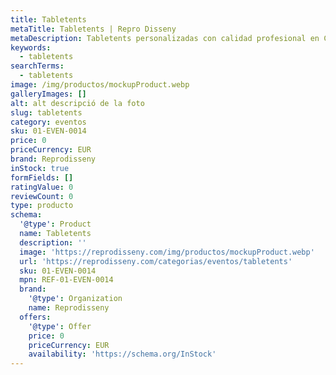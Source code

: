 ```yaml
---
title: Tabletents
metaTitle: Tabletents | Repro Disseny
metaDescription: Tabletents personalizadas con calidad profesional en Cataluña.
keywords:
  - tabletents
searchTerms:
  - tabletents
image: /img/productos/mockupProduct.webp
galleryImages: []
alt: alt descripció de la foto
slug: tabletents
category: eventos
sku: 01-EVEN-0014
price: 0
priceCurrency: EUR
brand: Reprodisseny
inStock: true
formFields: []
ratingValue: 0
reviewCount: 0
type: producto
schema:
  '@type': Product
  name: Tabletents
  description: ''
  image: 'https://reprodisseny.com/img/productos/mockupProduct.webp'
  url: 'https://reprodisseny.com/categorias/eventos/tabletents'
  sku: 01-EVEN-0014
  mpn: REF-01-EVEN-0014
  brand:
    '@type': Organization
    name: Reprodisseny
  offers:
    '@type': Offer
    price: 0
    priceCurrency: EUR
    availability: 'https://schema.org/InStock'
---
```


